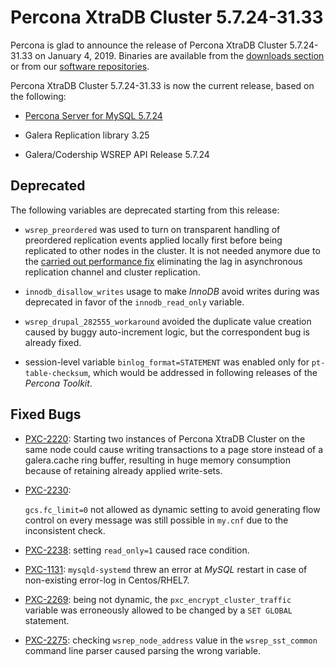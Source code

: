 # Percona XtraDB Cluster 5.7.24-31.33

Percona is glad to announce the release of
Percona XtraDB Cluster 5.7.24-31.33 on January 4, 2019.
Binaries are available from the [downloads section](https://www.percona.com/downloads/Percona-XtraDB-Cluster-57/)
or from our [software repositories](../install/index.md#install).

Percona XtraDB Cluster 5.7.24-31.33 is now the current release,
based on the following:


* [Percona Server for MySQL 5.7.24](https://www.percona.com/doc/percona-server/5.7/release-notes/Percona-Server-5.7.24-26.html)


* Galera Replication library 3.25


* Galera/Codership WSREP API Release 5.7.24

## Deprecated

The following variables are deprecated starting from this release:


* `wsrep_preordered` was used to turn on transparent handling of
preordered replication events applied locally first before being replicated
to other nodes in the cluster. It is not needed anymore due to the [carried
out performance fix](https://jira.percona.com/browse/PXC-2128) eliminating
the lag in asynchronous replication channel and cluster replication.


* `innodb_disallow_writes` usage to make *InnoDB* avoid writes during was deprecated in favor of the `innodb_read_only` variable.


* `wsrep_drupal_282555_workaround` avoided the duplicate value
creation caused by buggy auto-increment logic, but the correspondent bug is
already fixed.


* session-level variable `binlog_format=STATEMENT` was enabled
only for `pt-table-checksum`, which would be addressed in following
releases of the *Percona Toolkit*.

## Fixed Bugs


* [PXC-2220](https://jira.percona.com/browse/PXC-2220): Starting two instances of Percona XtraDB Cluster on the same node could
cause writing transactions to a page store instead of a galera.cache ring
buffer, resulting in huge memory consumption because of retaining already
applied write-sets.


* [PXC-2230](https://jira.percona.com/browse/PXC-2230): 

  `gcs.fc_limit=0` not allowed as dynamic
  setting to avoid generating flow control on every message was still possible
  in `my.cnf` due to the inconsistent check.


* [PXC-2238](https://jira.percona.com/browse/PXC-2238): setting `read_only=1` caused race condition.


* [PXC-1131](https://jira.percona.com/browse/PXC-1131): `mysqld-systemd` threw an error at *MySQL* restart in
case of non-existing error-log in Centos/RHEL7.


* [PXC-2269](https://jira.percona.com/browse/PXC-2269): being not dynamic, the `pxc_encrypt_cluster_traffic` variable was erroneously allowed to
be changed by a `SET GLOBAL` statement.


* [PXC-2275](https://jira.percona.com/browse/PXC-2275): checking `wsrep_node_address` value in the
`wsrep_sst_common` command line parser caused parsing the wrong variable.
